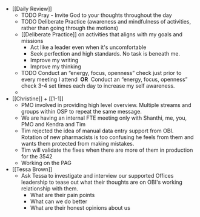 - [[Daily Review]]
	- TODO Pray - Invite God to your thoughts throughout the day
	- TODO Deliberate Practice (awareness and mindfulness of activities, rather than going through the motions)
	- [[Deliberate Practice]] on activities that aligns with my goals and missions
		- Act like a leader even when it's uncomfortable
		- Seek perfection and high standards. No task is beneath me.
		- Improve my writing
		- Improve my thinking
	- TODO  Conduct an “energy, focus, openness” check just prior to every meeting I attend  **OR** 
	  Conduct an “energy, focus, openness” check 3-4 set times each day to increase my self awareness.
	-
- [[Christine]] + [[1-1]]
	- PMO involved in providing high level overview. Multiple streams and groups within OSP to repeat the same message.
	- We are having an internal FTE meeting only with Shanthi, me, you, PMO and Kendra and Tim
	- Tim rejected the idea of manual data entry support from OBI. Rotation of new pharmacists is too confusing he feels from them and wants them protected from making mistakes.
	- Tim will validate the fixes when there are more of them in production for the 3542
	- Working on the PAG
- [[Tessa Brown]]
	- Ask Tessa to investigate and interview our supported Offices leadership to tease out what their thoughts are on OBI's working relationship with them.
		- What are their pain points
		- What can we do better
		- What are their honest opinions about us